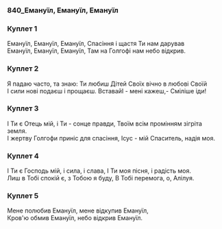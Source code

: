 ### 840_Емануїл, Емануїл, Емануїл
### Куплет 1
Емануїл, Емануїл, Емануїл, Спасіння і щастя Ти нам дарував <br/>Емануїл, Емануїл, Емануїл, Там на Голгофі нам небо відкрив.
### Куплет 2
Я падаю часто, та знаю: Ти любиш Дітей Своїх вічно в любові Своїй <br/>І сили нові подаєш і прощаєш. ВставайІ - мені кажеш,- Сміліше іди!
### Куплет 3
І Ти є Отець мій, і Ти - сонце правди, Твоїм всім промінням зігріта земля. <br/>І жертву Голгофи приніс для спасіння, Ісус - мій Спаситель, надія моя.
### Куплет 4
І Ти є Господь мій, і сила, і слава, І Ти моя пісня, і радість моя. <br/>Лиш в Тобі спокій є, з Тобою я буду, В Тобі перемога, о, Алілуя.
### Куплет 5
Мене полюбив Емануїл, мене відкупив Емануїл, <br/>Кров'ю обмив Емануїл, небо відкрив Емануїл.

